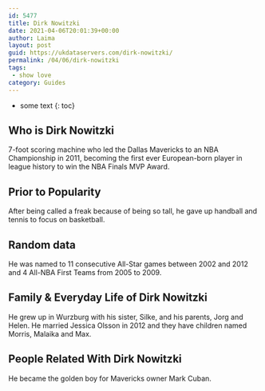 ```yaml
---
id: 5477
title: Dirk Nowitzki
date: 2021-04-06T20:01:39+00:00
author: Laima
layout: post
guid: https://ukdataservers.com/dirk-nowitzki/
permalink: /04/06/dirk-nowitzki
tags:
 - show love
category: Guides
---
```


* some text
{: toc}


## Who is Dirk Nowitzki
                  
                  
                  
7-foot scoring machine who led the Dallas Mavericks to an NBA Championship in 2011, becoming the first ever European-born player in league history to win the NBA Finals MVP Award.
                  
              
            
              
            
                
                
                
## Prior to Popularity
                  
                  
                  
After being called a freak because of being so tall, he gave up handball and tennis to focus on basketball.
                  
              
            
              
            
                
                
                
## Random data
                  
                  
                  
He was named to 11 consecutive All-Star games between 2002 and 2012 and 4 All-NBA First Teams from 2005 to 2009.
                  
              
            
              
            
                
                
                
## Family & Everyday Life of Dirk Nowitzki
                  
                  
                  
He grew up in Wurzburg with his sister, Silke, and his parents, Jorg and Helen. He married Jessica Olsson in 2012 and they have children named Morris, Malaika and Max.
                  
              
            
              
            
                
                
                
## People Related With Dirk Nowitzki
                  
                  
                  
He became the golden boy for Mavericks owner Mark Cuban.
                  
              
            
              
            
                
              
            
              
              
            
            
              
            
          
          
          